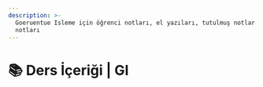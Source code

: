 ```yaml
---
description: >-
  Goeruentue Isleme için öğrenci notları, el yazıları, tutulmuş notlar
  notları
---
```


# 📚 Ders İçeriği \| GI
